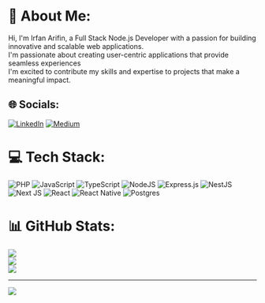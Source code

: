 # 💫 About Me:
Hi, I'm Irfan Arifin, a Full Stack Node.js Developer with a passion for building innovative and scalable web applications.<br>I'm passionate about creating user-centric applications that provide seamless experiences<br>I'm excited to contribute my skills and expertise to projects that make a meaningful impact.


## 🌐 Socials:
[![LinkedIn](https://img.shields.io/badge/LinkedIn-%230077B5.svg?logo=linkedin&logoColor=white)](https://linkedin.com/in/irfanarv) [![Medium](https://img.shields.io/badge/Medium-12100E?logo=medium&logoColor=white)](https://medium.com/@irfanarv) 

# 💻 Tech Stack:
![PHP](https://img.shields.io/badge/php-%23777BB4.svg?style=for-the-badge&logo=php&logoColor=white) ![JavaScript](https://img.shields.io/badge/javascript-%23323330.svg?style=for-the-badge&logo=javascript&logoColor=%23F7DF1E) ![TypeScript](https://img.shields.io/badge/typescript-%23007ACC.svg?style=for-the-badge&logo=typescript&logoColor=white) ![NodeJS](https://img.shields.io/badge/node.js-6DA55F?style=for-the-badge&logo=node.js&logoColor=white) ![Express.js](https://img.shields.io/badge/express.js-%23404d59.svg?style=for-the-badge&logo=express&logoColor=%2361DAFB) ![NestJS](https://img.shields.io/badge/nestjs-%23E0234E.svg?style=for-the-badge&logo=nestjs&logoColor=white) ![Next JS](https://img.shields.io/badge/Next-black?style=for-the-badge&logo=next.js&logoColor=white) ![React](https://img.shields.io/badge/react-%2320232a.svg?style=for-the-badge&logo=react&logoColor=%2361DAFB) ![React Native](https://img.shields.io/badge/react_native-%2320232a.svg?style=for-the-badge&logo=react&logoColor=%2361DAFB) ![Postgres](https://img.shields.io/badge/postgres-%23316192.svg?style=for-the-badge&logo=postgresql&logoColor=white)
# 📊 GitHub Stats:
![](https://github-readme-stats.vercel.app/api?username=irfanarv&theme=default&hide_border=false&include_all_commits=true&count_private=true)<br/>
![](https://github-readme-streak-stats.herokuapp.com/?user=irfanarv&theme=default&hide_border=false)<br/>
![](https://github-readme-stats.vercel.app/api/top-langs/?username=irfanarv&theme=default&hide_border=false&include_all_commits=true&count_private=true&layout=compact)

---
[![](https://visitcount.itsvg.in/api?id=irfanarv&icon=2&color=0)](https://visitcount.itsvg.in)

<!-- Proudly created with GPRM ( https://gprm.itsvg.in ) -->
